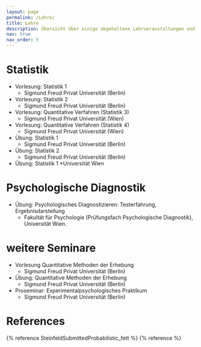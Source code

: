 ```yaml
---
layout: page
permalink: /Lehre/
title: Lehre
description: Übersicht über einige abgehaltene Lehrveranstaltungen und Workshops
nav: true
nav_order: 5
---
```


# Statistik
- Vorlesung: Statistik 1
  * Sigmund Freud Privat Universität (Berlin)
- Vorlesung: Statistik 2
  * Sigmund Freud Privat Universität (Berlin)
- Vorlesung: Quantitative Verfahren (Statistik 3)
  * Sigmund Freud Privat Universität (Wien)
- Vorlesung: Quantitative Verfahren (Statistik 4)
   * Sigmund Freud Privat Universität (Wien)
- Übung: Statistik 1
  * Sigmund Freud Privat Universität (Berlin)
- Übung: Statistik 2
  * Sigmund Freud Privat Universität (Berlin)
- Übung: Statistik 1
  *Universität Wien

# Psychologische Diagnostik
- Übung: Psychologisches Diagnostizieren: Testerfahrung, Ergebnisdarstellung
  * Fakultät für Psychologie (Prüfungsfach Psychologische Diagnostik), Universität Wien.

# weitere Seminare
- Vorlesung Quantitative Methoden der Erhebung
  * Sigmund Freud Privat Universität (Berlin)
- Übung: Quantitative Methoden der Erhebung
  * Sigmund Freud Privat Universität (Berlin)
- Proseminar: Experimentalpsychologisches Praktikum
  * Sigmund Freud Privat Universität (Berlin)


<h1 id='bib'>References</h1>

{% reference SteinfeldSubmittedProbabilistic_fett %}
{% reference %}
